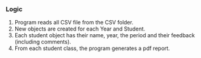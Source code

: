 ### Logic

1. Program reads all CSV file from the CSV folder.
2. New objects are created for each Year and Student.
3. Each student object has their name, year, the period and their feedback (including comments).
4. From each student class, the program generates a pdf report.
